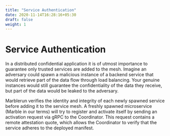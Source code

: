 ```yaml
---
title: "Service Authentication"
date: 2020-11-14T16:28:16+05:30
draft: false
weight: 1
---
```


# Service Authentication

In a distributed confidential application it is of utmost importance to guarantee only trusted services are added to the mesh.
Imagine an adversary could spawn a malicious instance of a backend service that would retrieve part of the data flow through load balancing. Your genuine instances would still guarantee the confidentiality of the data they receive, but part of the data would be leaked to the adversary.

Marblerun verifies the identity and integrity of each newly spawned service before adding it to the service mesh.
A freshly spawned microservice (Marble in our terms) will try to register and activate itself by sending an activation request via gRPC to the Coordinator.
This request contains a remote attestation quote, which allows the Coordinator to verify that the service adheres to the deployed manifest.
